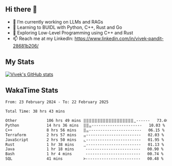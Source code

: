 ## Hi there 👋

- 🔭 I’m currently working on LLMs and RAGs
- 🌱 Learning to BUIDL with Python, C++, Rust and Go 
- 🤔 Exploring Low-Level Programming using C++ and Rust 
- 📫 Reach me at my LinkedIn: https://www.linkedin.com/in/vivek-pandit-28681b206/

## My Stats
[![Vivek's GitHub stats](https://github-readme-stats.vercel.app/api?username=ipanditi&show_icons=true&theme=dark)](https://ipanditi.github.io/)

## WakaTime Stats
<!--START_SECTION:waka-->

```txt
From: 23 February 2024 - To: 22 February 2025

Total Time: 38 hrs 43 mins

Other             106 hrs 49 mins ⣿⣿⣿⣿⣿⣿⣿⣿⣿⣿⣿⣿⣿⣿⣿⣿⣿⣿⣀------   73.40 %
Python            14 hrs 36 mins  ⣿⣿⣤----------------------   10.03 %
C++               8 hrs 56 mins   ⣿⣤-----------------------   06.15 %
Terraform         2 hrs 57 mins   ⣤------------------------   02.03 %
JavaScript        2 hrs 50 mins   ⣄------------------------   01.95 %
Rust              1 hr 38 mins    ⣀------------------------   01.13 %
Java              1 hr 18 mins     ------------------------   00.90 %
Bash              1 hr 4 mins      ------------------------   00.74 %
SQL               41 mins         >------------------------   00.48 %
```

<!--END_SECTION:waka-->


